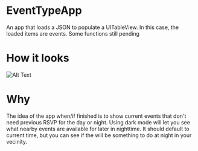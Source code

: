 # EventTypeApp
An app that loads a JSON to populate a UITableView. In this case, the loaded items are events. Some functions still pending


# How it looks

![Alt Text](https://github.com/DavidPerezP124/Images_examples/blob/master/Mar-08-2019%2018-08-31.gif?raw=true)

# Why

The idea of the app when/if finished is to show current events that don't need previous RSVP for the day or night. 
Using dark mode will let you see what nearby events are available for later in nighttime. It should default to current time, 
but you can see if the will be something to do at night in your vecinity. 
